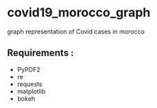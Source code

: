 # covid19_morocco_graph
graph representation of Covid cases in morocco
## Requirements :
- PyPDF2 
- re 
- requests 
- matplotlib
- bokeh


